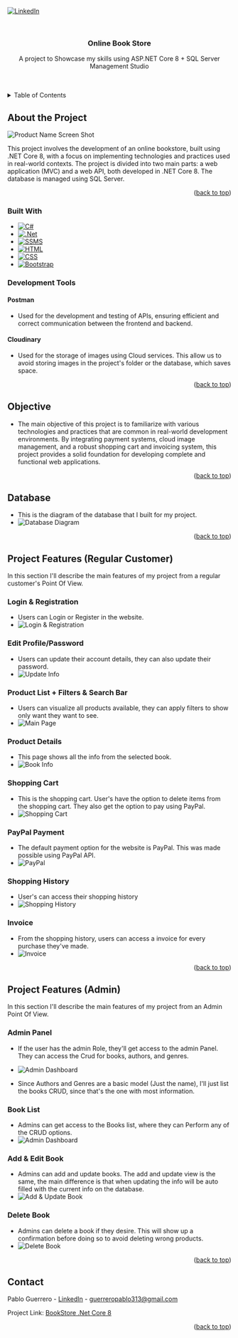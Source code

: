 <a id="readme-top"></a>

[![LinkedIn][linkedin-shield]][linkedin-url]

<!-- PROJECT LOGO -->
<br />
<div align="center">
<h3 align="center">Online Book Store</h3>

  <p align="center">
    A project to Showcase my skills using ASP.NET Core 8 + SQL Server Management Studio
    <br />
    <br />
    <br />
  </p>
</div>

<!-- TABLE OF CONTENTS -->
<details>
  <summary>Table of Contents</summary>
  <ol>
    <li>
      <a href="#about-the-project">About the Project</a>
      <ul>
        <li><a href="#built-with">Built With</a></li>
        <li><a href="#development-tools">Development Tools</a></li>
      </ul>
    </li>
    <li><a href="#objective">Objective</a></li>
    <li><a href="#database">Database</a></li>
    <li>
      <a href="#project-features-regular-customer">Project Features (Regular Customer)</a>
      <ul>
        <li><a href="#login--registration">Login & Registration</a></li>
        <li><a href="#edit-profilepassword">Edit Profile/Password</a></li>
        <li><a href="#product-list--filters--search-bar">Product List + Filters & Search Bar</a></li>
        <li><a href="#product-details">Product Details</a></li>
        <li><a href="#shopping-cart">Shopping Cart</a></li>
        <li><a href="#paypal-payment">PayPal Payment</a></li>
        <li><a href="#shopping-history">Shopping History</a></li>
        <li><a href="#invoice">Invoice</a></li>
      </ul>
    </li>
    <li>
      <a href="#project-features-admin">Project Features (Admin)</a>
      <ul>
        <li><a href="#admin-panel">Admin Panel</a></li>
        <li><a href="#book-list">Book List</a></li>
        <li><a href="#add--edit-book">Add & Edit Book</a></li>
        <li><a href="#delete-book">Delete Book</a></li>
      </ul>
    </li>
    <li><a href="#contact">Contact</a></li>
  </ol>
</details>

<!-- ABOUT THE PROJECT -->
## About the Project

![Product Name Screen Shot][product-screenshot]

This project involves the development of an online bookstore, built using .NET Core 8, with a focus on implementing technologies and practices used in real-world contexts. The project is divided into two main parts: a web application (MVC) and a web API, both developed in .NET Core 8. The database is managed using SQL Server.

<p align="right">(<a href="#readme-top">back to top</a>)</p>

### Built With

* [![C#][C#-logo]][C#-url]
* [![.Net][NET-logo]][NET-url]
* [![SSMS][SQL-logo]][SQL-url]
* [![HTML][html-logo]][html-url]
* [![CSS][css-logo]][css-url]
* [![Bootstrap][Bootstrap.com]][Bootstrap-url]

### Development Tools
#### Postman
* Used for the development and testing of APIs, ensuring efficient and correct communication between the frontend and backend.

#### Cloudinary
* Used for the storage of images using Cloud services. This allow us to avoid storing images in the project's folder or the database, which saves space.

<p align="right">(<a href="#readme-top">back to top</a>)</p>

<!-- OBJECTIVE -->
## Objective
* The main objective of this project is to familiarize with various technologies and practices that are common in real-world development environments. By integrating payment systems, cloud image management, and a robust shopping cart and invoicing system, this project provides a solid foundation for developing complete and functional web applications.

<p align="right">(<a href="#readme-top">back to top</a>)</p>

<!-- DATABASE -->
## Database
* This is the diagram of the database that I built for my project.
* ![Database Diagram][db]

<p align="right">(<a href="#readme-top">back to top</a>)</p>

<!-- PROJECT FEATURES (REGULAR CUSTOMER) -->
## Project Features (Regular Customer)

In this section I'll describe the main features of my project from a regular customer's Point Of View.

### Login & Registration

* Users can Login or Register in the website.
* ![Login & Registration][register]

### Edit Profile/Password
* Users can update their account details, they can also update their password.
* ![Update Info][update-info]

### Product List + Filters & Search Bar

* Users can visualize all products available, they can apply filters to show only want they want to see.
* ![Main Page][main]

### Product Details

* This page shows all the info from the selected book.
* ![Book Info][detail]

### Shopping Cart

* This is the shopping cart. User's have the option to delete items from the shopping cart. They also get the option to pay using PayPal.
* ![Shopping Cart][cart]

### PayPal Payment

* The default payment option for the website is PayPal. This was made possible using PayPal API.
* ![PayPal][paypal]

### Shopping History

* User's can access their shopping history
* ![Shopping History][history]

### Invoice

* From the shopping history, users can access a invoice for every purchase they've made.
* ![Invoice][invoice]

<p align="right">(<a href="#readme-top">back to top</a>)</p>

<!-- PROJECT FEATURES (ADMIN) -->
## Project Features (Admin)

In this section I'll describe the main features of my project from an Admin Point Of View.

### Admin Panel

* If the user has the admin Role, they'll get access to the admin Panel. They can access the Crud for books, authors, and genres.
* ![Admin Dashboard][dash]

* Since Authors and Genres are a basic model (Just the name), I'll just list the books CRUD, since that's the one with most information.

### Book List

* Admins can get access to the Books list, where they can Perform any of the CRUD options.
* ![Admin Dashboard][dash]

### Add & Edit Book
* Admins can add and update books. The add and update view is the same, the main difference is that when updating the info will be auto filled with the current info on the database.
* ![Add & Update Book][add]

### Delete Book
* Admins can delete a book if they desire. This will show up a confirmation before doing so to avoid deleting wrong products.
* ![Delete Book][delete]

<p align="right">(<a href="#readme-top">back to top</a>)</p>

<!-- CONTACT -->
## Contact

Pablo Guerrero - [LinkedIn](www.linkedin.com/in/pabloguerrero1611) - guerreropablo313@gmail.com

Project Link: [BookStore .Net Core 8](https://github.com/pabloguerrero16/ASP-Net-Core-BookStore)

<p align="right">(<a href="#readme-top">back to top</a>)</p>

<!-- MARKDOWN LINKS & IMAGES -->
[linkedin-shield]: https://img.shields.io/badge/-LinkedIn-black.svg?style=for-the-badge&logo=linkedin&colorB=555
[linkedin-url]: www.linkedin.com/in/pabloguerrero1611
[product-screenshot]: Images/product.png
[register]: Images/register.png
[main]: Images/main.png
[detail]: Images/detail.png
[cart]: Images/cart.png
[invoice]: Images/invoice.png
[history]: Images/history.png
[db]: Images/db.png
[add]: Images/add.png
[delete]: Images/delete.png
[paypal]: Images/paypal.png
[dash]: Images/dash.png
[update-info]: Images/update-info.png
[C#-logo]: https://img.shields.io/badge/C%23-239120?style=for-the-badge&logo=c-sharp&logoColor=white
[C#-url]: https://dotnet.microsoft.com/en-us/languages/csharp
[NET-logo]: https://img.shields.io/badge/.NET-5C2D91?style=for-the-badge&logo=.net&logoColor=white
[NET-url]: https://dotnet.microsoft.com/en-us/
[SQL-logo]:  	https://img.shields.io/badge/Microsoft%20SQL%20Server-CC2927?style=for-the-badge&logo=microsoft%20sql%20server&logoColor=white
[SQL-url]:https://learn.microsoft.com/en-us/sql/ssms/sql-server-management-studio-ssms?view=sql-server-ver16
[html-logo]:  	https://img.shields.io/badge/HTML-239120?style=for-the-badge&logo=html5&logoColor=white
[html-url]: https://developer.mozilla.org/en-US/docs/Web/HTML
[css-logo]:https://img.shields.io/badge/CSS-239120?&style=for-the-badge&logo=css3&logoColor=white
[css-url]: https://developer.mozilla.org/en-US/docs/Web/CSS
[js-logo]:https://img.shields.io/badge/Javascript-323330?style=for-the-badge&logo=javascript&logoColor=F7DF1E
[js-url]: https://developer.mozilla.org/en-US/docs/Web/JavaScript
[Bootstrap.com]: https://img.shields.io/badge/Bootstrap-563D7C?style=for-the-badge&logo=bootstrap&logoColor=white
[Bootstrap-url]: https://getbootstrap.com
